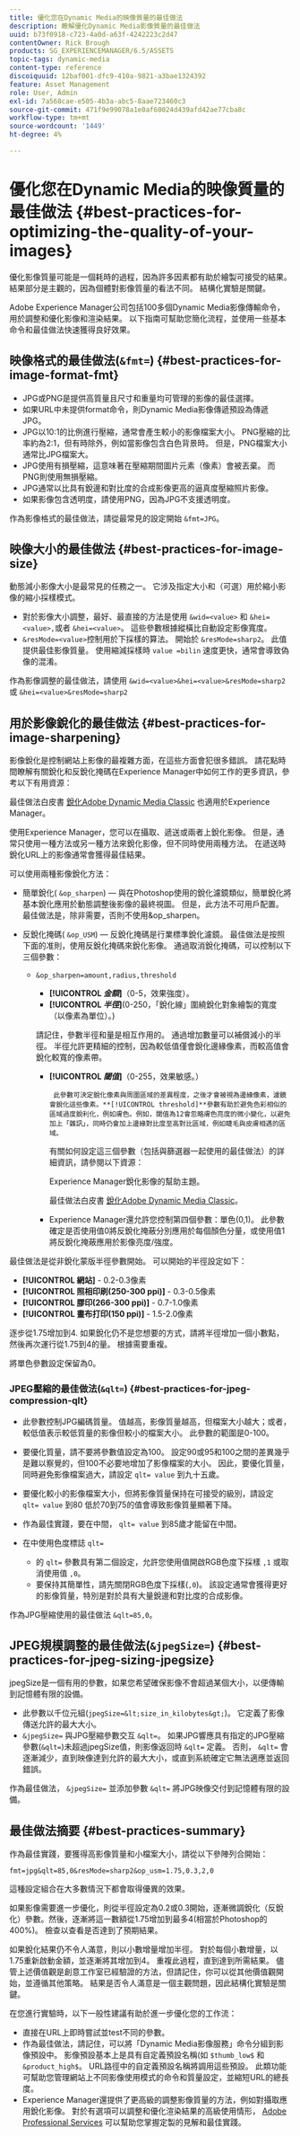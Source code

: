 ```yaml
---
title: 優化您在Dynamic Media的映像質量的最佳做法
description: 瞭解優化Dynamic Media影像質量的最佳做法
uuid: b73f0918-c723-4a0d-a63f-4242223c2d47
contentOwner: Rick Brough
products: SG_EXPERIENCEMANAGER/6.5/ASSETS
topic-tags: dynamic-media
content-type: reference
discoiquuid: 12baf001-dfc9-410a-9821-a3bae1324392
feature: Asset Management
role: User, Admin
exl-id: 7a568cae-e505-4b3a-abc5-8aae723460c3
source-git-commit: 471f9e99078a1e0af60024d439afd42ae77cba8c
workflow-type: tm+mt
source-wordcount: '1449'
ht-degree: 4%

---
```


# 優化您在Dynamic Media的映像質量的最佳做法 {#best-practices-for-optimizing-the-quality-of-your-images}

優化影像質量可能是一個耗時的過程，因為許多因素都有助於繪製可接受的結果。 結果部分是主觀的，因為個體對影像質量的看法不同。 結構化實驗是關鍵。

Adobe Experience Manager公司包括100多個Dynamic Media影像傳輸命令，用於調整和優化影像和渲染結果。 以下指南可幫助您簡化流程，並使用一些基本命令和最佳做法快速獲得良好效果。

## 映像格式的最佳做法(`&fmt=`) {#best-practices-for-image-format-fmt}

* JPG或PNG是提供高質量且尺寸和重量均可管理的影像的最佳選擇。
* 如果URL中未提供format命令，則Dynamic Media影像傳遞預設為傳遞JPG。
* JPG以10:1的比例進行壓縮，通常會產生較小的影像檔案大小。 PNG壓縮的比率約為2:1，但有時除外，例如當影像包含白色背景時。 但是，PNG檔案大小通常比JPG檔案大。
* JPG使用有損壓縮，這意味著在壓縮期間圖片元素（像素）會被丟棄。 而PNG則使用無損壓縮。
* JPG通常以比具有銳邊和對比度的合成影像更高的逼真度壓縮照片影像。
* 如果影像包含透明度，請使用PNG，因為JPG不支援透明度。

作為影像格式的最佳做法，請從最常見的設定開始 `&fmt=JPG`。

## 映像大小的最佳做法 {#best-practices-for-image-size}

動態減小影像大小是最常見的任務之一。 它涉及指定大小和（可選）用於縮小影像的縮小採樣模式。

* 對於影像大小調整，最好、最直接的方法是使用 `&wid=<value>` 和 `&hei=<value>,`或者 `&hei=<value>`。 這些參數根據縱橫比自動設定影像寬度。
* `&resMode=<value>`控制用於下採樣的算法。 開始於 `&resMode=sharp2`。 此值提供最佳影像質量。 使用縮減採樣時 `value =bilin` 速度更快，通常會導致偽像的混淆。

作為影像調整的最佳做法，請使用 `&wid=<value>&hei=<value>&resMode=sharp2` 或 `&hei=<value>&resMode=sharp2`

## 用於影像銳化的最佳做法 {#best-practices-for-image-sharpening}

影像銳化是控制網站上影像的最複雜方面，在這些方面會犯很多錯誤。 請花點時間瞭解有關銳化和反銳化掩碼在Experience Manager中如何工作的更多資訊，參考以下有用資源：

最佳做法白皮書 [銳化Adobe Dynamic Media Classic](/help/assets/assets/sharpening_images.pdf) 也適用於Experience Manager。

<!-- To be reviewed and updated: Broken link.
See also [Sharpening an image with unsharp mask](https://helpx.adobe.com/photoshop/atv/cs6-tutorials/sharpening-an-image-with-unsharp-mask.html). -->

使用Experience Manager，您可以在攝取、遞送或兩者上銳化影像。 但是，通常只使用一種方法或另一種方法來銳化影像，但不同時使用兩種方法。 在遞送時銳化URL上的影像通常會獲得最佳結果。

可以使用兩種影像銳化方法：

* 簡單銳化( `&op_sharpen`) — 與在Photoshop使用的銳化濾鏡類似，簡單銳化將基本銳化應用於動態調整後影像的最終視圖。 但是，此方法不可用戶配置。 最佳做法是，除非需要，否則不使用&amp;op_sharpen。
* 反銳化掩碼( `&op_USM`) — 反銳化掩碼是行業標準銳化濾鏡。 最佳做法是按照下面的准則，使用反銳化掩碼來銳化影像。 通過取消銳化掩碼，可以控制以下三個參數：

   * `&op_sharpen=amount,radius,threshold`

      * **[!UICONTROL *金額&#x200B;*]**（0-5，效果強度）。
      * **[!UICONTROL *半徑&#x200B;*]**(0-250，「銳化線」圍繞銳化對象繪製的寬度（以像素為單位）。)

      請記住，參數半徑和量是相互作用的。 通過增加數量可以補償減小的半徑。 半徑允許更精細的控制，因為較低值僅會銳化邊緣像素，而較高值會銳化較寬的像素帶。

      * **[!UICONTROL *閾值&#x200B;*]**（0-255，效果敏感。）

             此參數可決定銳化像素與周圍區域的差異程度，之後才會被視為邊緣像素，濾鏡會銳化這些像素。**[!UICONTROL threshold]**參數有助於避免色彩相似的區域過度銳利化，例如膚色。例如，閾值為12會忽略膚色亮度的微小變化，以避免加上「雜訊」，同時仍會加上邊緣對比度至高對比區域，例如睫毛與皮膚相遇的區域。
         
         有關如何設定這三個參數（包括與篩選器一起使用的最佳做法）的詳細資訊，請參閱以下資源：

         Experience Manager銳化影像的幫助主題。

         最佳做法白皮書 [銳化Adobe Dynamic Media Classic](/help/assets/assets/sharpening_images.pdf)。

      * Experience Manager還允許您控制第四個參數：單色(0,1)。 此參數確定是否使用值0將反銳化掩蔽分別應用於每個顏色分量，或使用值1將反銳化掩蔽應用於影像亮度/強度。


最佳做法是從非銳化蒙版半徑參數開始。 可以開始的半徑設定如下：

* **[!UICONTROL 網站]** - 0.2-0.3像素
* **[!UICONTROL 照相印刷(250-300 ppi)]** - 0.3-0.5像素
* **[!UICONTROL 膠印(266-300 ppi)]** - 0.7-1.0像素
* **[!UICONTROL 畫布打印(150 ppi)]** - 1.5-2.0像素

逐步從1.75增加到4. 如果銳化仍不是您想要的方式，請將半徑增加一個小數點，然後再次運行從1.75到4的量。 根據需要重複。

將單色參數設定保留為0。

### JPEG壓縮的最佳做法(`&qlt=`) {#best-practices-for-jpeg-compression-qlt}

* 此參數控制JPG編碼質量。 值越高，影像質量越高，但檔案大小越大；或者，較低值表示較低質量的影像但較小的檔案大小。 此參數的範圍是0-100。
* 要優化質量，請不要將參數值設定為100。 設定90或95和100之間的差異幾乎是難以察覺的，但100不必要地增加了影像檔案的大小。 因此，要優化質量，同時避免影像檔案過大，請設定 `qlt= value` 到九十五歲。
* 要優化較小的影像檔案大小，但將影像質量保持在可接受的級別，請設定 `qlt= value` 到80 低於70到75的值會導致影像質量顯著下降。
* 作為最佳實踐，要在中間， `qlt= value` 到85歲才能留在中間。
* 在中使用色度標誌 `qlt=`

   * 的 `qlt=` 參數具有第二個設定，允許您使用值開啟RGB色度下採樣 `,1` 或取消使用值 `,0`。
   * 要保持其簡單性，請先關閉RGB色度下採樣(`,0`)。 該設定通常會獲得更好的影像質量，特別是對於具有大量銳邊和對比度的合成影像。

作為JPG壓縮使用的最佳做法 `&qlt=85,0`。

## JPEG規模調整的最佳做法(`&jpegSize=`) {#best-practices-for-jpeg-sizing-jpegsize}

jpegSize是一個有用的參數，如果您希望確保影像不會超過某個大小，以便傳輸到記憶體有限的設備。

* 此參數以千位元組(`jpegSize=&lt;size_in_kilobytes&gt;`)。 它定義了影像傳送允許的最大大小。
* `&jpegSize=` 與JPG壓縮參數交互 `&qlt=`。 如果JPG響應具有指定的JPG壓縮參數(`&qlt=`)未超過jpegSize值，則影像返回時 `&qlt=` 定義。 否則， `&qlt=` 會逐漸減少，直到映像達到允許的最大大小，或直到系統確定它無法適應並返回錯誤。

作為最佳做法， `&jpegSize=` 並添加參數 `&qlt=` 將JPG映像交付到記憶體有限的設備。

## 最佳做法摘要 {#best-practices-summary}

作為最佳實踐，要獲得高影像質量和小檔案大小，請從以下參陣列合開始：

`fmt=jpg&qlt=85,0&resMode=sharp2&op_usm=1.75,0.3,2,0`

這種設定組合在大多數情況下都會取得優異的效果。

如果影像需要進一步優化，則從半徑設定為0.2或0.3開始，逐漸微調銳化（反銳化）參數。然後，逐漸將這一數額從1.75增加到最多4(相當於Photoshop的400%)。 檢查以查看是否達到了預期結果。

如果銳化結果仍不令人滿意，則以小數增量增加半徑。 對於每個小數增量，以1.75重新啟動金額，並逐漸將其增加到4。 重複此過程，直到達到所需結果。 儘管上述價值觀是創意工作室已經驗證的方法，但請記住，你可以從其他價值觀開始，並遵循其他策略。 結果是否令人滿意是一個主觀問題，因此結構化實驗是關鍵。

在您進行實驗時，以下一般性建議有助於進一步優化您的工作流：

* 直接在URL上即時嘗試並test不同的參數。
* 作為最佳做法，請記住，可以將「Dynamic Media影像服務」命令分組到影像預設中。 影像預設基本上是具有自定義預設名稱(如 `$thumb_low$` 和 `&product_high$`。 URL路徑中的自定義預設名稱將調用這些預設。 此類功能可幫助您管理網站上不同影像使用模式的命令和質量設定，並縮短URL的總長度。
* Experience Manager還提供了更高級的調整影像質量的方法，例如對攝取應用銳化影像。 對於有選項可以調整和優化渲染結果的高級使用情形， [Adobe Professional Services](https://business.adobe.com/customers/consulting-services/main.html) 可以幫助您掌握定製的見解和最佳實踐。
